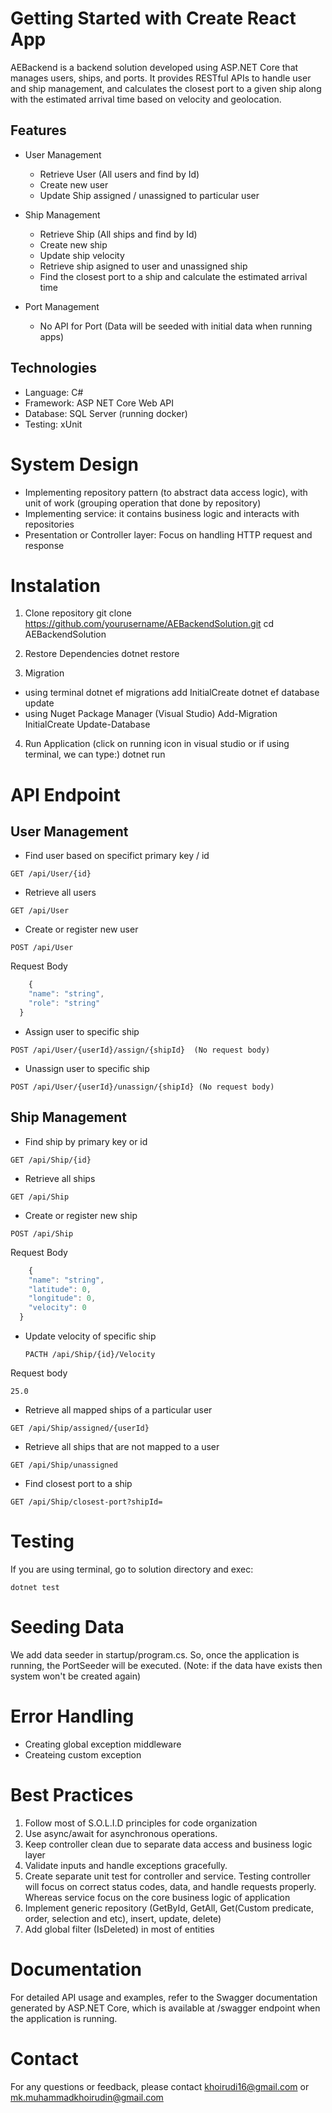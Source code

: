 # Getting Started with Create React App
AEBackend is a backend solution developed using ASP.NET Core that manages users, ships, and ports. It provides RESTful APIs to handle user and ship management, and calculates the closest port to a given ship along with the estimated arrival time based on velocity and geolocation.

## Features
* User Management
	* Retrieve User (All users and find by Id)
	* Create new user
	* Update Ship assigned / unassigned to particular user

* Ship Management
	* Retrieve Ship (All ships and find by Id)
	* Create new ship
	* Update ship velocity
	* Retrieve ship asigned to user and unassigned ship
	* Find the closest port to a ship and calculate the estimated arrival time

* Port Management
	* No API for Port (Data will be seeded with initial data when running apps)

## Technologies
* Language: C#
* Framework: ASP NET Core Web API
* Database: SQL Server (running docker)
* Testing: xUnit

# System Design
* Implementing repository pattern (to abstract data access logic), with unit of work (grouping operation that done by repository)
* Implementing service: it contains business logic and interacts with repositories
* Presentation or Controller layer: Focus on handling HTTP request and response

# Instalation
1. Clone repository
git clone https://github.com/yourusername/AEBackendSolution.git
cd AEBackendSolution

2. Restore Dependencies
dotnet restore

3. Migration
* using terminal
dotnet ef migrations add InitialCreate
dotnet ef database update
* using Nuget Package Manager (Visual Studio)
Add-Migration InitialCreate
Update-Database

4. Run Application (click on running icon in visual studio or if using terminal, we can type:)
dotnet run

# API Endpoint

## User Management
* Find user based on specifict primary key / id
```
GET /api/User/{id}
```

* Retrieve all users
```
GET /api/User
```

* Create or register new user
```
POST /api/User
```
Request Body
  ```javascript
      {
  	  "name": "string",
  	  "role": "string"
  	}
  ```

* Assign user to specific ship
```
POST /api/User/{userId}/assign/{shipId}  (No request body)
```

* Unassign user to specific ship
```
POST /api/User/{userId}/unassign/{shipId} (No request body)
```


## Ship Management
* Find ship by primary key or id
```
GET /api/Ship/{id}
```

* Retrieve all ships
```
GET /api/Ship
```

* Create or register new ship
```
POST /api/Ship
```
  Request Body
  ```javascript
      {
  	  "name": "string",
  	  "latitude": 0,
  	  "longitude": 0,
  	  "velocity": 0
  	}
  ```

* Update velocity of specific ship
  ```
  PACTH /api/Ship/{id}/Velocity
  ```
Request body
  ```
  25.0
  ```

* Retrieve all mapped ships of a particular user
```
GET /api/Ship/assigned/{userId}
```

* Retrieve all ships that are not mapped to a user
```
GET /api/Ship/unassigned
```

* Find closest port to a ship
```
GET /api/Ship/closest-port?shipId=
```

# Testing
If you are using terminal, go to solution directory and exec: 
```
dotnet test
```

# Seeding Data
We add data seeder in startup/program.cs. So, once the application is running, the PortSeeder will be executed. (Note: if the data have exists then system won't be created again)

# Error Handling
* Creating global exception middleware
* Createing custom exception

# Best Practices
1. Follow most of S.O.L.I.D principles for code organization
2. Use async/await for asynchronous operations.
3. Keep controller clean due to separate data access and business logic layer
4. Validate inputs and handle exceptions gracefully.
5. Create separate unit test for controller and service. Testing controller will focus on correct status codes, data, and handle requests properly. Whereas service focus on the core business logic of application
6. Implement generic repository (GetById, GetAll, Get(Custom predicate, order, selection and etc), insert, update, delete)
7. Add global filter (IsDeleted) in most of entities

# Documentation
For detailed API usage and examples, refer to the Swagger documentation generated by ASP.NET Core, which is available at /swagger endpoint when the application is running.

# Contact
For any questions or feedback, please contact khoirudi16@gmail.com or mk.muhammadkhoirudin@gmail.com
